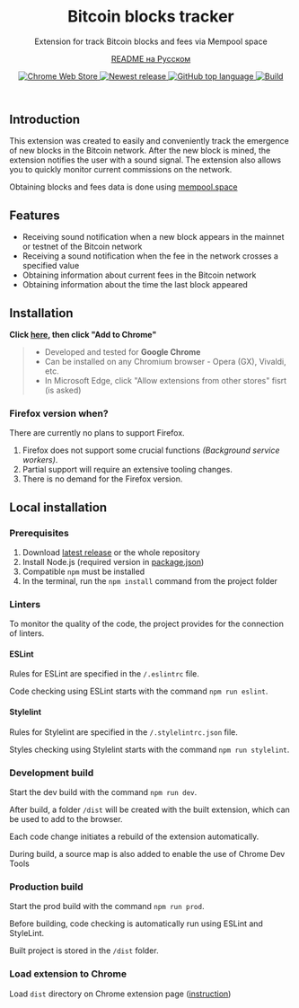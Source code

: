<header>

<div style="text-align: center">
<h1>Bitcoin blocks tracker</h1>

<p>Extension for track Bitcoin blocks and fees via Mempool space</p>

[README на Русском](./README.RU)

<a rel="noreferrer noopener" target="_blank" href="https://chromewebstore.google.com/detail/bitcoin-blocks-tracker/jhdbfjhembciojemihcimllmbibiakim">
    <img alt="Chrome Web Store" src="https://img.shields.io/chrome-web-store/v/jhdbfjhembciojemihcimllmbibiakim?color=red&label=%D0%B0%D0%BA%D1%82%D1%83%D0%B0%D0%BB%D1%8C%D0%BD%D0%B0%D1%8F%20%D0%B2%D0%B5%D1%80%D1%81%D0%B8%D1%8F&logo=google-chrome&logoColor=red&style=for-the-badge">
</a>
<a rel="noreferrer noopener" target="_blank" href="https://github.com/IvanSavoskin/bitcoin-blocks-tracker-extension/releases">
    <img alt="Newest release" src="https://img.shields.io/github/v/release/IvanSavoskin/bitcoin-blocks-tracker-extension?label=%D1%81%D0%B2%D0%B5%D0%B6%D0%B8%D0%B9%20%D1%80%D0%B5%D0%BB%D0%B8%D0%B7&logo=github&style=for-the-badge">
</a>
<a href="https://github.com/IvanSavoskin/bitcoin-blocks-tracker-extension">
	<img src="https://img.shields.io/github/languages/top/IvanSavoskin/bitcoin-blocks-tracker-extension?style=flat-square&logo=github" alt="GitHub top language" />
</a>
<a href="https://github.com/IvanSavoskin/bitcoin-blocks-tracker-extension/workflows/build/badge.svg">
	<img src="https://github.com/IvanSavoskin/bitcoin-blocks-tracker-extension/workflows/build/badge.svg" alt="Build" />
</a>
</div>

</header>

## Introduction

This extension was created to easily and conveniently track the emergence of new blocks in the Bitcoin network.
After the new block is mined, the extension notifies the user with a sound signal.
The extension also allows you to quickly monitor current commissions on the network.

Obtaining blocks and fees data is done using [mempool.space](https://mempool.space/)

## Features

- Receiving sound notification when a new block appears in the mainnet or testnet of the 
Bitcoin network
- Receiving a sound notification when the fee in the network crosses a specified value
- Obtaining information about current fees in the Bitcoin network
- Obtaining information about the time the last block appeared

## Installation

**Click [here][1], then click "Add to Chrome"**

> * Developed and tested for **Google Chrome**
> * Can be installed on any Chromium browser - Opera (GX), Vivaldi, etc.
> * In Microsoft Edge, click "Allow extensions from other stores" fisrt (is asked)

### Firefox version when?

There are currently no plans to support Firefox.

1. Firefox does not support some crucial functions *(Background service workers)*.
2. Partial support will require an extensive tooling changes.
3. There is no demand for the Firefox version.

## Local installation

### Prerequisites
1. Download [latest release][2] or the whole repository
2. Install Node.js (required version in [package.json](./package.json))
3. Compatible `npm` must be installed
4. In the terminal, run the `npm install` command from the project folder

### Linters
To monitor the quality of the code, the project provides for the connection of linters.

#### ESLint
Rules for ESLint are specified in the `/.eslintrc` file.

Code checking using ESLint starts with the command `npm run eslint`.

#### Stylelint
Rules for Stylelint are specified in the `/.stylelintrc.json` file.

Styles checking using Stylelint starts with the command `npm run stylelint`.

### Development build
Start the dev build with the command `npm run dev`.

After build, a folder `/dist` will be created with the built extension,
which can be used to add to the browser.

Each code change initiates a rebuild of the extension automatically.

During build, a source map is also added to enable the use of Chrome Dev Tools

### Production build
Start the prod build with the command `npm run prod`.

Before building, code checking is automatically run using ESLint and StyleLint.

Built project is stored in the `/dist` folder.

### Load extension to Chrome

Load `dist` directory on Chrome extension page ([instruction](https://developer.chrome.com/docs/extensions/get-started/tutorial/hello-world#load-unpacked))

[1]: https://chromewebstore.google.com/detail/bitcoin-blocks-tracker/jhdbfjhembciojemihcimllmbibiakim
[2]: https://github.com/IvanSavoskin/bitcoin-blocks-tracker-extension/releases
